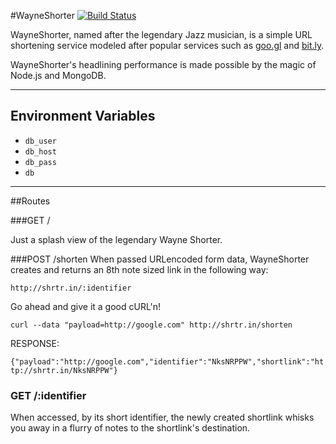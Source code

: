 #WayneShorter [![Build Status](https://travis-ci.org/willricketts/WayneShorter.svg?branch=master)](https://travis-ci.org/willricketts/WayneShorter)

WayneShorter, named after the legendary Jazz musician, is a simple URL shortening service modeled after popular services such as [goo.gl](http://goo.gl) and [bit.ly](http://bit.ly).

WayneShorter's headlining performance is made possible by the magic of Node.js and MongoDB.

---


## Environment Variables
* `db_user`
* `db_host`
* `db_pass`
* `db`


---

##Routes

###GET /

Just a splash view of the legendary Wayne Shorter.

###POST /shorten
When passed URLencoded form data, WayneShorter creates and returns an 8th note sized link in the following way:
```
http://shrtr.in/:identifier
```
Go ahead and give it a good cURL'n!

`curl --data "payload=http://google.com" http://shrtr.in/shorten`

RESPONSE:

`{"payload":"http://google.com","identifier":"NksNRPPW","shortlink":"http://shrtr.in/NksNRPPW"}`

### GET /:identifier
When accessed, by its short identifier, the newly created shortlink whisks you away in a flurry of notes to the shortlink's destination.
